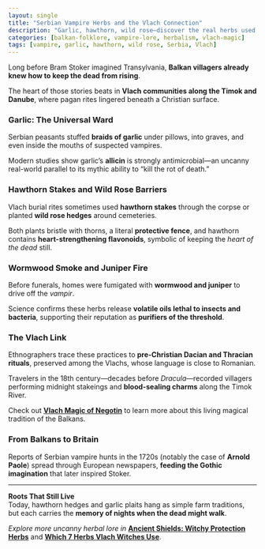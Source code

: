 ```yaml
---
layout: single
title: "Serbian Vampire Herbs and the Vlach Connection"
description: "Garlic, hawthorn, wild rose—discover the real herbs used in Balkan vampire lore and how Vlach traditions shaped Europe’s night-stalker myths long before Dracula."
categories: [balkan-folklore, vampire-lore, herbalism, vlach-magic]
tags: [vampire, garlic, hawthorn, wild rose, Serbia, Vlach]
---
```


Long before Bram Stoker imagined Transylvania, **Balkan villagers already knew how to keep the dead from rising**.  

The heart of those stories beats in **Vlach communities along the Timok and Danube**, where pagan rites lingered beneath a Christian surface.

### Garlic: The Universal Ward
Serbian peasants stuffed **braids of garlic** under pillows, into graves, and even inside the mouths of suspected vampires.  

Modern studies show garlic’s **allicin** is strongly antimicrobial—an uncanny real-world parallel to its mythic ability to “kill the rot of death.”

### Hawthorn Stakes and Wild Rose Barriers
Vlach burial rites sometimes used **hawthorn stakes** through the corpse or planted **wild rose hedges** around cemeteries.  

Both plants bristle with thorns, a literal **protective fence**, and hawthorn contains **heart-strengthening flavonoids**, symbolic of keeping the *heart of the dead* still.

### Wormwood Smoke and Juniper Fire
Before funerals, homes were fumigated with **wormwood and juniper** to drive off the *vampir*.  

Science confirms these herbs release **volatile oils lethal to insects and bacteria**, supporting their reputation as **purifiers of the threshold**.

### The Vlach Link
Ethnographers trace these practices to **pre-Christian Dacian and Thracian rituals**, preserved among the Vlachs, whose language is close to Romanian.  

Travelers in the 18th century—decades before *Dracula*—recorded villagers performing midnight stakeings and **blood-sealing charms** along the Timok River.

Check out **[Vlach Magic of Negotin](/vlach-magic-negotin-serbia/)** to learn more about this living magical tradition of the Balkans. 

### From Balkans to Britain
Reports of Serbian vampire hunts in the 1720s (notably the case of **Arnold Paole**) spread through European newspapers, **feeding the Gothic imagination** that later inspired Stoker.

---

**Roots That Still Live**  
Today, hawthorn hedges and garlic plaits hang as simple farm traditions, but each carries the **memory of nights when the dead might walk**.

*Explore more uncanny herbal lore in* **[Ancient Shields: Witchy Protection Herbs](/balkan-folklore/witchcraft/protection-herbs/)** and **[Which 7 Herbs Vlach Witches Use](/herbs-vlach-wise-women/)**.
